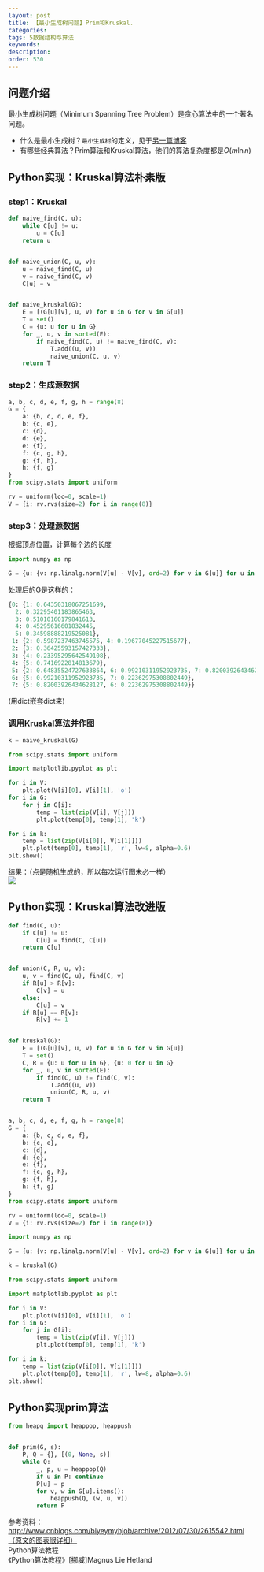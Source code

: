 ```yaml
---
layout: post
title: 【最小生成树问题】Prim和Kruskal.
categories:
tags: 5数据结构与算法
keywords:
description:
order: 530
---
```


## 问题介绍

最小生成树问题（Minimum Spanning Tree Problem）是贪心算法中的一个著名问题。  

- 什么是最小生成树？`最小生成树`的定义，见于[另一篇博客](http://www.guofei.site/2017/05/18/algorithm2.html#title6)  
- 有哪些经典算法？Prim算法和Kruskal算法，他们的算法复杂度都是$O(m\ln n)$  


## Python实现：Kruskal算法朴素版  

### step1：Kruskal

```py
def naive_find(C, u):
    while C[u] != u:
        u = C[u]
    return u


def naive_union(C, u, v):
    u = naive_find(C, u)
    v = naive_find(C, v)
    C[u] = v


def naive_kruskal(G):
    E = [(G[u][v], u, v) for u in G for v in G[u]]
    T = set()
    C = {u: u for u in G}
    for _, u, v in sorted(E):
        if naive_find(C, u) != naive_find(C, v):
            T.add((u, v))
            naive_union(C, u, v)
    return T
```

### step2：生成源数据
```py
a, b, c, d, e, f, g, h = range(8)
G = {
    a: {b, c, d, e, f},
    b: {c, e},
    c: {d},
    d: {e},
    e: {f},
    f: {c, g, h},
    g: {f, h},
    h: {f, g}
}
from scipy.stats import uniform

rv = uniform(loc=0, scale=1)
V = {i: rv.rvs(size=2) for i in range(8)}
```

### step3：处理源数据
根据顶点位置，计算每个边的长度
```py
import numpy as np

G = {u: {v: np.linalg.norm(V[u] - V[v], ord=2) for v in G[u]} for u in G}
```
处理后的G是这样的：
```py
{0: {1: 0.64350318067251699,
  2: 0.32295401183865463,
  3: 0.51010160179841613,
  4: 0.45295616601832445,
  5: 0.34598888219525081},
 1: {2: 0.5987237463745575, 4: 0.19677045227515677},
 2: {3: 0.36425593157427333},
 3: {4: 0.23395295642549108},
 4: {5: 0.7416922814813679},
 5: {2: 0.64835524727633864, 6: 0.99210311952923735, 7: 0.82003926434628127},
 6: {5: 0.99210311952923735, 7: 0.22362975308802449},
 7: {5: 0.82003926434628127, 6: 0.22362975308802449}}
```
(用dict嵌套dict来)
### 调用Kruskal算法并作图

```py
k = naive_kruskal(G)

from scipy.stats import uniform

import matplotlib.pyplot as plt

for i in V:
    plt.plot(V[i][0], V[i][1], 'o')
for i in G:
    for j in G[i]:
        temp = list(zip(V[i], V[j]))
        plt.plot(temp[0], temp[1], 'k')

for i in k:
    temp = list(zip(V[i[0]], V[i[1]]))
    plt.plot(temp[0], temp[1], 'r', lw=8, alpha=0.6)
plt.show()
```


结果：（点是随机生成的，所以每次运行图未必一样）  
<img src='http://www.guofei.site/public/postimg/minimumspanningtree1.png'>


## Python实现：Kruskal算法改进版

```py
def find(C, u):
    if C[u] != u:
        C[u] = find(C, C[u])
    return C[u]


def union(C, R, u, v):
    u, v = find(C, u), find(C, v)
    if R[u] > R[v]:
        C[v] = u
    else:
        C[u] = v
    if R[u] == R[v]:
        R[v] += 1


def kruskal(G):
    E = [(G[u][v], u, v) for u in G for v in G[u]]
    T = set()
    C, R = {u: u for u in G}, {u: 0 for u in G}
    for _, u, v in sorted(E):
        if find(C, u) != find(C, v):
            T.add((u, v))
            union(C, R, u, v)
    return T


a, b, c, d, e, f, g, h = range(8)
G = {
    a: {b, c, d, e, f},
    b: {c, e},
    c: {d},
    d: {e},
    e: {f},
    f: {c, g, h},
    g: {f, h},
    h: {f, g}
}
from scipy.stats import uniform

rv = uniform(loc=0, scale=1)
V = {i: rv.rvs(size=2) for i in range(8)}

import numpy as np

G = {u: {v: np.linalg.norm(V[u] - V[v], ord=2) for v in G[u]} for u in G}

k = kruskal(G)

from scipy.stats import uniform

import matplotlib.pyplot as plt

for i in V:
    plt.plot(V[i][0], V[i][1], 'o')
for i in G:
    for j in G[i]:
        temp = list(zip(V[i], V[j]))
        plt.plot(temp[0], temp[1], 'k')

for i in k:
    temp = list(zip(V[i[0]], V[i[1]]))
    plt.plot(temp[0], temp[1], 'r', lw=8, alpha=0.6)
plt.show()

```


## Python实现prim算法
```py
from heapq import heappop, heappush


def prim(G, s):
    P, Q = {}, [(0, None, s)]
    while Q:
        _, p, u = heappop(Q)
        if u in P: continue
        P[u] = p
        for v, w in G[u].items():
            heappush(Q, (w, u, v))
        return P

```




参考资料：  
http://www.cnblogs.com/biyeymyhjob/archive/2012/07/30/2615542.html（原文的图表很详细）  
Python算法教程  
《Python算法教程》[挪威]Magnus Lie Hetland
